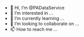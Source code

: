 - 👋 Hi, I’m @PADataService
- 👀 I’m interested in ...
- 🌱 I’m currently learning ...
- 💞️ I’m looking to collaborate on ...
- 📫 How to reach me ...

<!---
PADataService/PADataService is a ✨ special ✨ repository because its `README.md` (this file) appears on your GitHub profile.
You can click the Preview link to take a look at your changes.
--->
